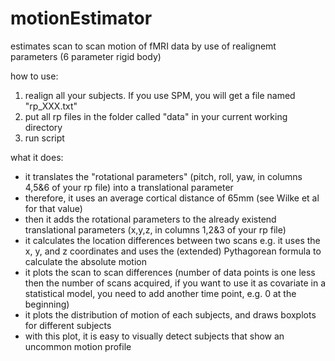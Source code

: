 # motionEstimator
estimates scan to scan motion of fMRI data by use of realignemt parameters (6 parameter rigid body)

how to use:

1. realign all your subjects. If you use SPM, you will get a file named "rp_XXX.txt"
2. put all rp files in the folder called "data" in your current working directory
3. run script

what it does:
- it translates the "rotational parameters" (pitch, roll, yaw, in columns 4,5&6 of your rp file) into a translational parameter
- therefore, it uses an average cortical distance of 65mm (see Wilke et al for that value)
- then it adds the rotational parameters to the already existend translational parameters (x,y,z, in columns 1,2&3 of your rp file) 
- it calculates the location differences between two scans
    e.g. it uses the x, y, and z coordinates and uses the (extended) Pythagorean formula to calculate the absolute motion
- it plots the scan to scan differences (number of data points is one less then the number of scans acquired, if you want to use it as covariate in a statistical model, you need to add another time point, e.g. 0 at the beginning)
- it plots the distribution of motion of each subjects, and draws boxplots for different subjects
- with this plot, it is easy to visually detect subjects that show an uncommon motion profile 
